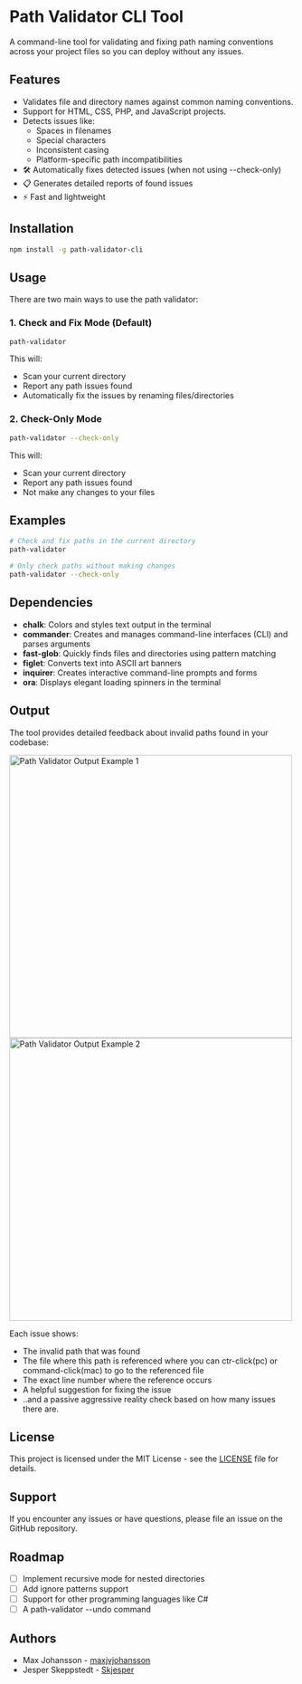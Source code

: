 

# Path Validator CLI Tool

A command-line tool for validating and fixing path naming conventions across your project files so you can deploy without any issues. 

## Features

- Validates file and directory names against common naming conventions.
- Support for HTML, CSS, PHP, and JavaScript projects.
- Detects issues like:
  - Spaces in filenames
  - Special characters
  - Inconsistent casing
  - Platform-specific path incompatibilities
- 🛠️ Automatically fixes detected issues (when not using --check-only)
- 📋 Generates detailed reports of found issues
- ⚡ Fast and lightweight



## Installation

```bash
npm install -g path-validator-cli
```

## Usage

There are two main ways to use the path validator:

### 1. Check and Fix Mode (Default)
```bash
path-validator
```
This will:
- Scan your current directory
- Report any path issues found
- Automatically fix the issues by renaming files/directories

### 2. Check-Only Mode
```bash
path-validator --check-only
```
This will:
- Scan your current directory
- Report any path issues found
- Not make any changes to your files

## Examples

```bash
# Check and fix paths in the current directory
path-validator

# Only check paths without making changes
path-validator --check-only

```

## Dependencies

- **chalk**: Colors and styles text output in the terminal 
- **commander**: Creates and manages command-line interfaces (CLI) and parses arguments 
- **fast-glob**: Quickly finds files and directories using pattern matching 
- **figlet**: Converts text into ASCII art banners 
- **inquirer**: Creates interactive command-line prompts and forms
- **ora**: Displays elegant loading spinners in the terminal



## Output

The tool provides detailed feedback about invalid paths found in your codebase:

<img src="https://github.com/user-attachments/assets/c705afd8-53fb-4914-af9e-53a0e442637e" width="500" alt="Path Validator Output Example 1"><br>
<img src="https://github.com/user-attachments/assets/5dbe459c-3900-4ade-8989-4285b9f3bf12" width="500" alt="Path Validator Output Example 2">


Each issue shows:
- The invalid path that was found
- The file where this path is referenced where you can ctr-click(pc) or command-click(mac) to go to the referenced file
- The exact line number where the reference occurs
- A helpful suggestion for fixing the issue
- ..and a passive aggressive reality check based on how many issues there are. 

## License

This project is licensed under the MIT License - see the [LICENSE](LICENSE) file for details.

## Support

If you encounter any issues or have questions, please file an issue on the GitHub repository.

## Roadmap

- [ ] Implement recursive mode for nested directories
- [ ] Add ignore patterns support
- [ ] Support for other programming languages like C#
- [ ] A path-validator --undo command

## Authors

- Max Johansson - [maxjvjohansson](https://github.com/maxjvjohansson)
- Jesper Skeppstedt - [Skjesper](https://github.com/Skjesper)
